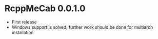 # RcppMeCab 0.0.1.0

* First release
* Windows support is solved; further work should be done for multiarch installation
